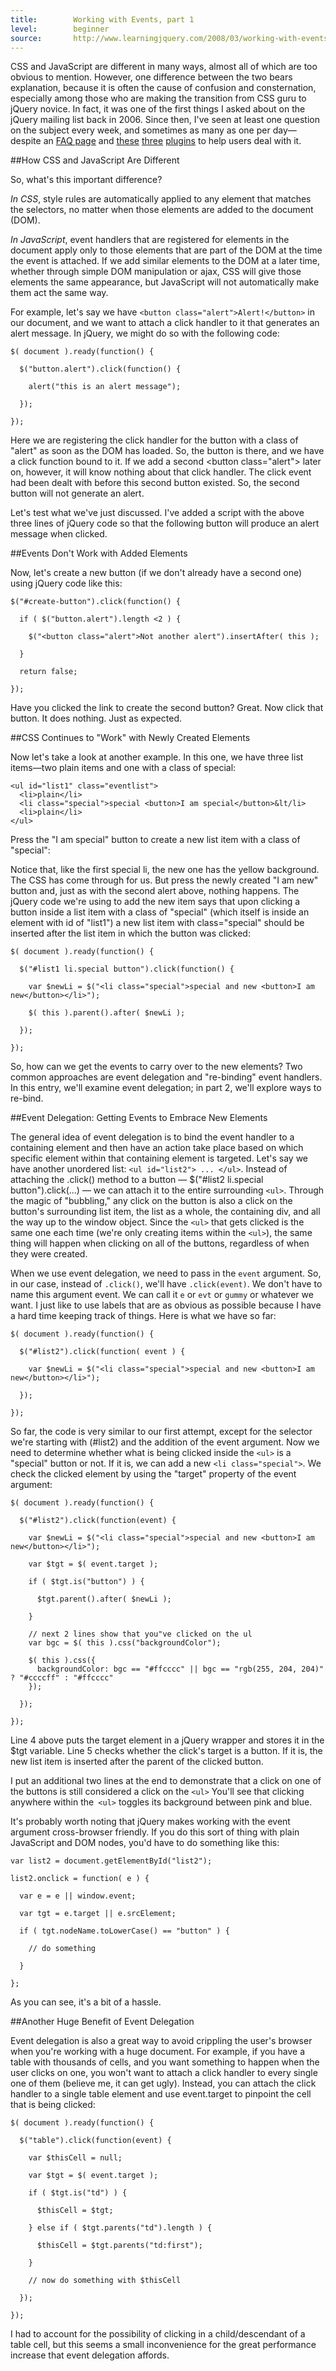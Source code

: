 ```yaml
---
title:        Working with Events, part 1
level:        beginner
source:       http://www.learningjquery.com/2008/03/working-with-events-part-1
---
```


CSS and JavaScript are different in many ways, almost all of which are too
obvious to mention. However, one difference between the two bears explanation,
because it is often the cause of confusion and consternation, especially among
those who are making the transition from CSS guru to jQuery novice. In fact, it
was one of the first things I asked about on the jQuery mailing list back in
2006. Since then, I've seen at least one question on the subject every week,
and sometimes as many as one per day—despite an [FAQ page](http://docs.jquery.com/Frequently_Asked_Questions#Why_do_my_events_stop_working_after_an_Ajax_request.3F)
and [these](http://plugins.jquery.com/project/livequery)
[three](http://plugins.jquery.com/project/Listen)
[plugins](http://plugins.jquery.com/project/Intercept) to help users deal with
it.

##How CSS and JavaScript Are Different

So, what's this important difference?

*In CSS*, style rules are automatically applied to any element that matches the
selectors, no matter when those elements are added to the document (DOM).

*In JavaScript*, event handlers that are registered for elements in the
document apply only to those elements that are part of the DOM at the time the
event is attached. If we add similar elements to the DOM at a later time,
whether through simple DOM manipulation or ajax, CSS will give those elements
the same appearance, but JavaScript will not automatically make them act the
same way.

For example, let's say we have `<button
class="alert">Alert!</button>` in our document, and we want to attach
a click handler to it that generates an alert message. In jQuery, we might do
so with the following code:

```
$( document ).ready(function() {

  $("button.alert").click(function() {

    alert("this is an alert message");

  });

});
```

Here we are registering the click handler for the button with a class of
"alert" as soon as the DOM has loaded. So, the button is there, and we have a
click function bound to it. If we add a second &lt;button class="alert"&gt;
later on, however, it will know nothing about that click handler. The click
event had been dealt with before this second button existed. So, the second
button will not generate an alert.

Let's test what we've just discussed. I've added a script with the above three
lines of jQuery code so that the following button will produce an alert message
when clicked.

##Events Don't Work with Added Elements

Now, let's create a new button (if we don't already have a second one) using jQuery code like this:

```
$("#create-button").click(function() {

  if ( $("button.alert").length <2 ) {

    $("<button class="alert">Not another alert").insertAfter( this );

  }

  return false;

});
```

Have you clicked the link to create the second button? Great. Now click that button. It does nothing. Just as expected.

##CSS Continues to "Work" with Newly Created Elements

Now let's take a look at another example. In this one, we have three list items—two plain items and one with a class of special:

```
<ul id="list1" class="eventlist">
  <li>plain</li>
  <li class="special">special <button>I am special</button>&lt/li>
  <li>plain</li>
</ul>
```

Press the "I am special" button to create a new list item with a class of "special":

Notice that, like the first special li, the new one has the yellow background.
The CSS has come through for us. But press the newly created "I am new" button
and, just as with the second alert above, nothing happens. The jQuery code
we're using to add the new item says that upon clicking a button inside a list
item with a class of "special" (which itself is inside an element with id of
"list1") a new list item with class="special" should be inserted after the list
item in which the button was clicked:

```
$( document ).ready(function() {

  $("#list1 li.special button").click(function() {

    var $newLi = $("<li class="special">special and new <button>I am new</button></li>");

    $( this ).parent().after( $newLi );

  });

});
```

So, how can we get the events to carry over to the new elements? Two common
approaches are event delegation and "re-binding" event handlers. In this entry,
we'll examine event delegation; in part 2, we'll explore ways to re-bind.

##Event Delegation: Getting Events to Embrace New Elements

The general idea of event delegation is to bind the event handler to a
containing element and then have an action take place based on which specific
element within that containing element is targeted. Let's say we have another
unordered list: `<ul id="list2"> ... </ul>`. Instead of attaching the .click()
method to a button — $("#list2 li.special button").click(...) — we can attach
it to the entire surrounding `<ul>`. Through the magic of "bubbling," any click
on the button is also a click on the button's surrounding list item, the list
as a whole, the containing div, and all the way up to the window object. Since
the `<ul>` that gets clicked is the same one each time (we're only creating items
within the `<ul>`), the same thing will happen when clicking on all of the
buttons, regardless of when they were created.

When we use event delegation, we need to pass in the `event` argument. So, in
our case, instead of `.click()`, we'll have `.click(event)`. We don't have to name
this argument event. We can call it `e` or `evt` or `gummy` or whatever we want. I
just like to use labels that are as obvious as possible because I have a hard
time keeping track of things. Here is what we have so far:

```
$( document ).ready(function() {

  $("#list2").click(function( event ) {

    var $newLi = $("<li class="special">special and new <button>I am new</button></li>");

  });

});
```

So far, the code is very similar to our first attempt, except for the selector
we're starting with (#list2) and the addition of the event argument. Now we
need to determine whether what is being clicked inside the `<ul>` is a
"special" button or not. If it is, we can add a new `<li class="special">`.
We check the clicked element by using the "target" property of the event
argument:

```
$( document ).ready(function() {

  $("#list2").click(function(event) {

    var $newLi = $("<li class="special">special and new <button>I am new</button></li>");

    var $tgt = $( event.target );

    if ( $tgt.is("button") ) {

      $tgt.parent().after( $newLi );

    }

    // next 2 lines show that you"ve clicked on the ul
    var bgc = $( this ).css("backgroundColor");

    $( this ).css({
      backgroundColor: bgc == "#ffcccc" || bgc == "rgb(255, 204, 204)" ? "#ccccff" : "#ffcccc"
    });

  });

});
```

Line 4 above puts the target element in a jQuery wrapper and stores it in the
$tgt variable. Line 5 checks whether the click's target is a button. If it is,
the new list item is inserted after the parent of the clicked button.

I put an additional two lines at the end to demonstrate that a click on one of
the buttons is still considered a click on the `<ul>` You'll see that
clicking anywhere within the` <ul>` toggles its background between pink and
blue.

It's probably worth noting that jQuery makes working with the event argument
cross-browser friendly. If you do this sort of thing with plain JavaScript and
DOM nodes, you'd have to do something like this:

```
var list2 = document.getElementById("list2");

list2.onclick = function( e ) {

  var e = e || window.event;

  var tgt = e.target || e.srcElement;

  if ( tgt.nodeName.toLowerCase() == "button" ) {

    // do something

  }

};
```

As you can see, it's a bit of a hassle.

##Another Huge Benefit of Event Delegation

Event delegation is also a great way to avoid crippling the user's browser when
you're working with a huge document. For example, if you have a table with
thousands of cells, and you want something to happen when the user clicks on
one, you won't want to attach a click handler to every single one of them
(believe me, it can get ugly). Instead, you can attach the click handler to a
single table element and use event.target to pinpoint the cell that is being
clicked:

```
$( document ).ready(function() {

  $("table").click(function(event) {

    var $thisCell = null;

    var $tgt = $( event.target );

    if ( $tgt.is("td") ) {

      $thisCell = $tgt;

    } else if ( $tgt.parents("td").length ) {

      $thisCell = $tgt.parents("td:first");

    }

    // now do something with $thisCell

  });

});
```

<div class="note" markdown="1"> I had to account for the possibility of
clicking in a child/descendant of a table cell, but this seems a small
inconvenience for the great performance increase that event delegation affords.
</div>
